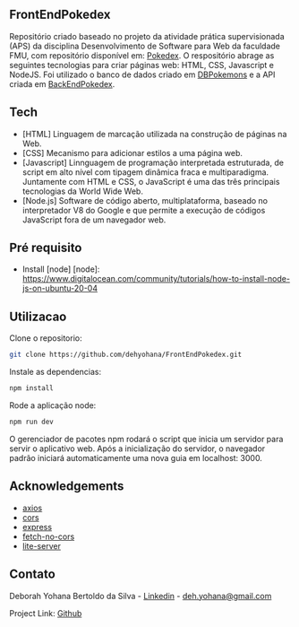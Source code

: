 ## FrontEndPokedex
Repositório criado baseado no projeto da atividade prática supervisionada (APS) da disciplina Desenvolvimento de Software para Web da faculdade FMU, com repositório disponível em: [Pokedex]. O respositório abrage as seguintes tecnologias para criar páginas web: HTML, CSS, Javascript e NodeJS. Foi utilizado o banco de dados criado em [DBPokemons] e a API criada em [BackEndPokedex]. 

[Pokedex]: <https://github.com/PokedexBCC/Pokedex>
[DBPokemons]: <https://github.com/dehyohana/DBPokemons>
[BackEndPokedex]: <https://github.com/dehyohana/BackEndPokedex>

## Tech
- [HTML] Linguagem de marcação utilizada na construção de páginas na Web.
- [CSS] Mecanismo para adicionar estilos a uma página web.
- [Javascript] Linnguagem de programação interpretada estruturada, de script em alto nível com tipagem dinâmica fraca e multiparadigma. Juntamente com HTML e CSS, o JavaScript é uma das três principais tecnologias da World Wide Web.
- [Node.js] Software de código aberto, multiplataforma, baseado no interpretador V8 do Google e que permite a execução de códigos JavaScript fora de um navegador web. 

## Pré requisito

- Install [node]
[node]: <https://www.digitalocean.com/community/tutorials/how-to-install-node-js-on-ubuntu-20-04>

## Utilizacao
Clone o repositorio:

```sh
git clone https://github.com/dehyohana/FrontEndPokedex.git
```

Instale as dependencias:

```sh
npm install
```

Rode a aplicação node:

```sh
npm run dev
```

O gerenciador de pacotes npm rodará o script que inicia um servidor para servir o aplicativo web. Após a inicialização do servidor, o navegador padrão iniciará automaticamente uma nova guia em localhost: 3000.

## Acknowledgements

* [axios](https://www.npmjs.com/package/axios)
* [cors](https://www.npmjs.com/package/cors)
* [express](https://www.npmjs.com/package/express)
* [fetch-no-cors](https://www.npmjs.com/package/fetch-no-cors)
* [lite-server](https://www.npmjs.com/package/lite-server)

## Contato

Deborah Yohana Bertoldo da Silva - [Linkedin](https://www.linkedin.com/in/deborah-yohana-bertoldo/) - deh.yohana@gmail.com

Project Link: [Github](https://github.com/dehyohana)